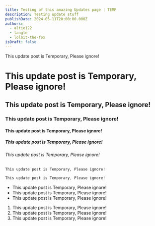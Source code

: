 ```yaml
---
title: Testing of this amazing Updates page | TEMP
description: Testing update stuff
publishDate: 2024-05-11T20:00:00.000Z
authors:
  - altie122
  - tangle
  - lolbit-the-fox
isDraft: false
---
```

This update post is Temporary, Please ignore!

# This update post is Temporary, Please ignore!

## This update post is Temporary, Please ignore!

### This update post is Temporary, Please ignore!

#### This update post is Temporary, Please ignore!

##### This update post is Temporary, Please ignore!

###### This update post is Temporary, Please ignore!

`This update post is Temporary, Please ignore!`

```css
This update post is Temporary, Please ignore!
```

* This update post is Temporary, Please ignore!
* This update post is Temporary, Please ignore!
* This update post is Temporary, Please ignore!

1. This update post is Temporary, Please ignore!
2. This update post is Temporary, Please ignore!
3. This update post is Temporary, Please ignore!
